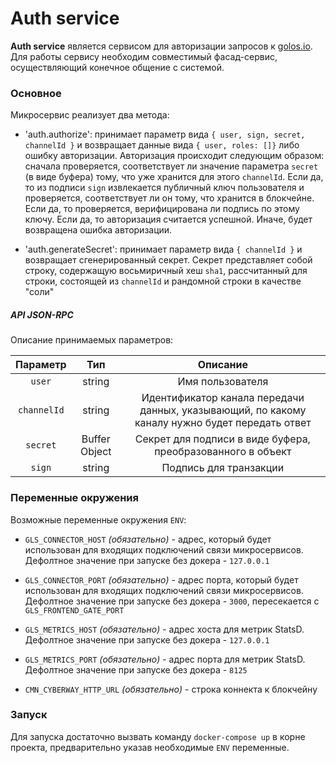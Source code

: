 # Auth service

**Auth service** является сервисом для авторизации запросов к [golos.io](https://golos.io).
Для работы сервису необходим совместимый фасад-сервис, осуществляющий конечное общение с системой.

### Основное

Микросервис реализует два метода:

-   'auth.authorize': принимает параметр вида `{ user, sign, secret, channelId }` и возвращает данные вида `{ user, roles: []}` либо ошибку авторизации. Авторизация происходит следующим образом: сначала проверяется, соответствует ли значение параметра `secret` (в виде буфера) тому, что уже хранится для этого `channelId`. Если да, то из подписи `sign` извлекается публичный ключ пользователя и проверяется, соответствует ли он тому, что хранится в блокчейне. Если да, то проверяется, верифицирована ли подпись по этому ключу. Если да, то авторизация считается успешной. Иначе, будет возвращена ошибка авторизации.

-   'auth.generateSecret': принимает параметр вида `{ channelId }` и возвращает сгенерированный секрет. Секрет представляет собой строку, содержащую восьмиричный хеш `sha1`, рассчитанный для строки, состоящей из `channelId` и рандомной строки в качестве "соли"

##### API JSON-RPC

Описание принимаемых параметров:

| **Параметр** |    **Тип**    |                                          **Описание**                                          |
| :----------: | :-----------: | :--------------------------------------------------------------------------------------------: |
|    `user`    |    string     |                                        Имя пользователя                                        |
| `channelId`  |    string     | Идентификатор канала передачи данных, указывающий, по какому каналу нужно будет передать ответ |
|   `secret`   | Buffer Object |                  Секрет для подписи в виде буфера, преобразованного в объект                   |
|    `sign`    |    string     |                                     Подпись для транзакции                                     |

### Переменные окружения

Возможные переменные окружения `ENV`:

-   `GLS_CONNECTOR_HOST` _(обязательно)_ - адрес, который будет использован для входящих подключений связи микросервисов.  
    Дефолтное значение при запуске без докера - `127.0.0.1`

-   `GLS_CONNECTOR_PORT` _(обязательно)_ - адрес порта, который будет использован для входящих подключений связи микросервисов.  
    Дефолтное значение при запуске без докера - `3000`, пересекается с `GLS_FRONTEND_GATE_PORT`

-   `GLS_METRICS_HOST` _(обязательно)_ - адрес хоста для метрик StatsD.  
    Дефолтное значение при запуске без докера - `127.0.0.1`

-   `GLS_METRICS_PORT` _(обязательно)_ - адрес порта для метрик StatsD.  
    Дефолтное значение при запуске без докера - `8125`

-   `CMN_CYBERWAY_HTTP_URL` _(обязательно)_ - строка коннекта к блокчейну

### Запуск

Для запуска достаточно вызвать команду `docker-compose up` в корне проекта, предварительно указав необходимые `ENV` переменные.

